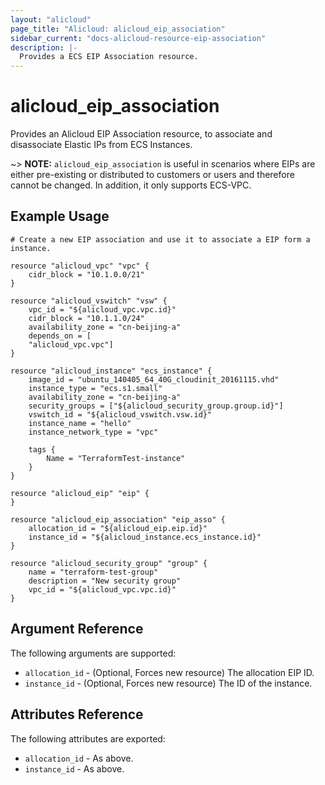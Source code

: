 ```yaml
---
layout: "alicloud"
page_title: "Alicloud: alicloud_eip_association"
sidebar_current: "docs-alicloud-resource-eip-association"
description: |-
  Provides a ECS EIP Association resource.
---
```


# alicloud\_eip\_association

Provides an Alicloud EIP Association resource, to associate and disassociate Elastic IPs from ECS Instances.

~> **NOTE:** `alicloud_eip_association` is useful in scenarios where EIPs are either
 pre-existing or distributed to customers or users and therefore cannot be changed.
 In addition, it only supports ECS-VPC.

## Example Usage

```
# Create a new EIP association and use it to associate a EIP form a instance.

resource "alicloud_vpc" "vpc" {
    cidr_block = "10.1.0.0/21"
}

resource "alicloud_vswitch" "vsw" {
    vpc_id = "${alicloud_vpc.vpc.id}"
    cidr_block = "10.1.1.0/24"
    availability_zone = "cn-beijing-a"
    depends_on = [
    "alicloud_vpc.vpc"]
}

resource "alicloud_instance" "ecs_instance" {
    image_id = "ubuntu_140405_64_40G_cloudinit_20161115.vhd"
    instance_type = "ecs.s1.small"
    availability_zone = "cn-beijing-a"
    security_groups = ["${alicloud_security_group.group.id}"]
    vswitch_id = "${alicloud_vswitch.vsw.id}"
    instance_name = "hello"
    instance_network_type = "vpc"

    tags {
        Name = "TerraformTest-instance"
    }
}

resource "alicloud_eip" "eip" {
}

resource "alicloud_eip_association" "eip_asso" {
    allocation_id = "${alicloud_eip.eip.id}"
    instance_id = "${alicloud_instance.ecs_instance.id}"
}

resource "alicloud_security_group" "group" {
    name = "terraform-test-group"
    description = "New security group"
    vpc_id = "${alicloud_vpc.vpc.id}"
}
```

## Argument Reference

The following arguments are supported:

* `allocation_id` - (Optional, Forces new resource) The allocation EIP ID.
* `instance_id` - (Optional, Forces new resource) The ID of the instance.

## Attributes Reference

The following attributes are exported:

* `allocation_id` - As above.
* `instance_id` - As above.